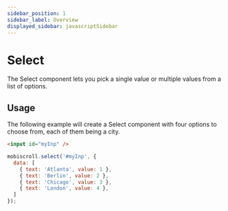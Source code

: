 ```yaml
---
sidebar_position: 1
sidebar_label: Overview
displayed_sidebar: javascriptSidebar
---
```


# Select

The Select component lets you pick a single value or multiple values from a list of options.

## Usage

The following example will create a Select component with four options to choose from, each of them being a city.

```html
<input id="myInp" />
```

```js
mobiscroll.select('#myInp', {
  data: [
    { text: 'Atlanta', value: 1 },
    { text: 'Berlin', value: 2 },
    { text: 'Chicago', value: 3 },
    { text: 'London', value: 4 },
  ]
});
```

